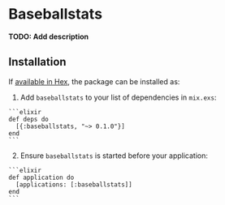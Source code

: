 # Baseballstats

**TODO: Add description**

## Installation

If [available in Hex](https://hex.pm/docs/publish), the package can be installed as:

  1. Add `baseballstats` to your list of dependencies in `mix.exs`:

    ```elixir
    def deps do
      [{:baseballstats, "~> 0.1.0"}]
    end
    ```

  2. Ensure `baseballstats` is started before your application:

    ```elixir
    def application do
      [applications: [:baseballstats]]
    end
    ```

